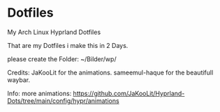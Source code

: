 # Dotfiles
My Arch Linux Hyprland Dotfiles

That are my Dotfiles i make this in 2 Days.

please create the Folder:
~/Bilder/wp/

Credits: JaKooLit for the animations.
         sameemul-haque for the beautifull waybar.

Info:
more animations: https://github.com/JaKooLit/Hyprland-Dots/tree/main/config/hypr/animations
